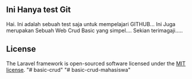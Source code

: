 ## Ini Hanya test Git

Hai. Ini adalah sebuah test saja untuk mempelajari GITHUB...
Ini Juga merupakan Sebuah Web Crud Basic yang simpel....
Sekian terimagaji.....

## License

The Laravel framework is open-sourced software licensed under the [MIT license](https://opensource.org/licenses/MIT).
"# basic-crud"
"# basic-crud-mahasiswa" 

